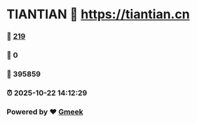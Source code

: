 # TIANTIAN :link: https://tiantian.cn 
### :page_facing_up: [219](https://tiantian.cn/tag.html) 
### :speech_balloon: 0 
### :hibiscus: 395859 
### :alarm_clock: 2025-10-22 14:12:29 
### Powered by :heart: [Gmeek](https://github.com/Meekdai/Gmeek)
